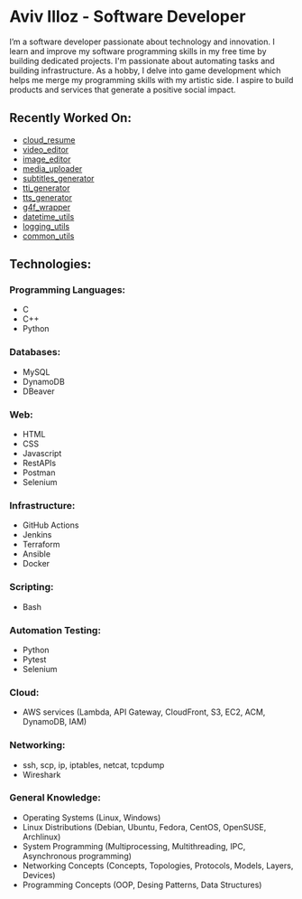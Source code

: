 # Aviv Illoz - Software Developer

<!--
**avivilloz/avivilloz** is a ✨ _special_ ✨ repository because its `README.md` (this file) appears on your GitHub profile.

Here are some ideas to get you started:

- 🔭 I’m currently working on ...
- 🌱 I’m currently learning ...
- 👯 I’m looking to collaborate on ...
- 🤔 I’m looking for help with ...
- 💬 Ask me about ...
- 📫 How to reach me: ...
- 😄 Pronouns: ...
- ⚡ Fun fact: ...
-->

I’m a software developer passionate about technology and innovation. I learn and improve my software programming skills in my free time by building dedicated projects. I'm passionate about automating tasks and building infrastructure. As a hobby, I delve into game development which helps me merge my programming skills with my artistic side. I aspire to build products and services that generate a positive social impact.

## Recently Worked On:

- [cloud_resume](https://github.com/avivilloz/cloud_resume)
- [video_editor](https://github.com/avivilloz/video_editor)
- [image_editor](https://github.com/avivilloz/image_editor)
- [media_uploader](https://github.com/avivilloz/media_uploader)
- [subtitles_generator](https://github.com/avivilloz/subtitles_generator)
- [tti_generator](https://github.com/avivilloz/tti_generator)
- [tts_generator](https://github.com/avivilloz/tts_generator)
- [g4f_wrapper](https://github.com/avivilloz/g4f_wrapper)
- [datetime_utils](https://github.com/avivilloz/datetime_utils)
- [logging_utils](https://github.com/avivilloz/logging_utils)
- [common_utils](https://github.com/avivilloz/common_utils)

## Technologies:

### Programming Languages:

- C
- C++
- Python

### Databases:

- MySQL
- DynamoDB
- DBeaver

### Web:

- HTML
- CSS
- Javascript
- RestAPIs
- Postman
- Selenium

### Infrastructure:

- GitHub Actions
- Jenkins
- Terraform
- Ansible
- Docker

### Scripting:

- Bash

### Automation Testing:

- Python
- Pytest
- Selenium

### Cloud:

- AWS services (Lambda, API Gateway, CloudFront, S3, EC2, ACM, DynamoDB, IAM)

### Networking:

- ssh, scp, ip, iptables, netcat, tcpdump
- Wireshark

### General Knowledge:

- Operating Systems (Linux, Windows)
- Linux Distributions (Debian, Ubuntu, Fedora, CentOS, OpenSUSE, Archlinux)
- System Programming (Multiprocessing, Multithreading, IPC, Asynchronous programming)
- Networking Concepts (Concepts, Topologies, Protocols, Models, Layers, Devices)
- Programming Concepts (OOP, Desing Patterns, Data Structures)
